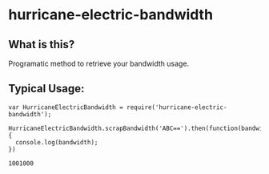 # hurricane-electric-bandwidth

## What is this?

Programatic method to retrieve your bandwidth usage.

## Typical Usage:

```
var HurricaneElectricBandwidth = require('hurricane-electric-bandwidth');

HurricaneElectricBandwidth.scrapBandwidth('ABC==').then(function(bandwidth) {
  console.log(bandwidth);
})
```

`1001000`
